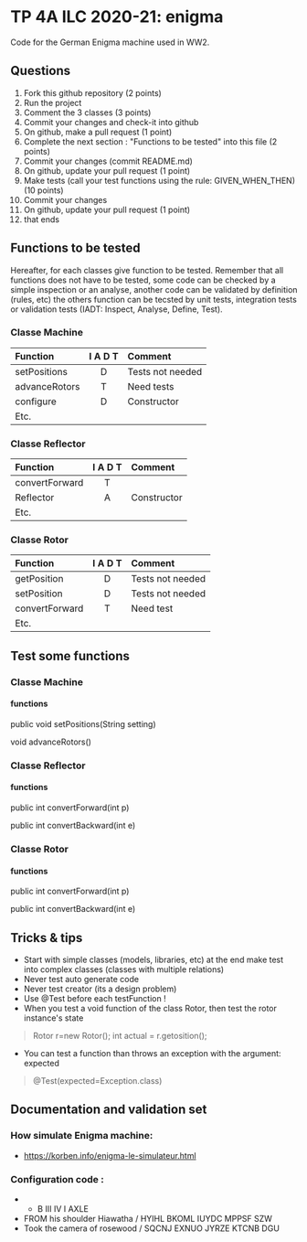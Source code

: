 # TP 4A ILC 2020-21: enigma
Code for the German Enigma machine used in WW2.

## Questions
1. Fork this github repository  (2 points)
2. Run the project
3. Comment the 3 classes (3 points)
4. Commit your changes and check-it into github
5. On github, make a pull request (1 point)
6. Complete the next section : "Functions to be tested" into this file (2 points)
7. Commit your changes (commit README.md)
8. On github, update your pull request (1 point)
9. Make tests (call your test functions using the rule: GIVEN_WHEN_THEN) (10 points)
10. Commit your changes
11. On github, update your pull request (1 point)
12. that ends

## Functions to be tested
Hereafter, for each classes give function to be tested. Remember that all functions does not have to be tested, some code can be checked by a simple inspection or an analyse, another code can be validated by definition (rules, etc) the others function can be tecsted by unit tests, integration tests or validation tests (IADT: Inspect, Analyse, Define, Test). 

### Classe Machine

| Function      |     I A D T     |        Comment |
| :------------ | :-------------: | :------------- |
| setPositions  | D | Tests not needed |
| advanceRotors  | T | Need tests |
| configure  | D | Constructor |
| Etc.  |  |  |

### Classe Reflector

| Function      |     I A D T     |        Comment |
| :------------ | :-------------: | :------------- |
| convertForward  | T |  |
| Reflector  | A | Constructor |
| Etc.  |  |  |

### Classe Rotor

| Function      |     I A D T     |        Comment |
| :------------ | :-------------: | :------------- |
| getPosition  | D | Tests not needed |
| setPosition  | D | Tests not needed |
| convertForward  | T | Need test |
| Etc.  |  |  |

## Test some functions

### Classe Machine
#### functions

public void setPositions(String setting)

void advanceRotors()

### Classe Reflector
#### functions

public int convertForward(int p)

public int convertBackward(int e)

### Classe Rotor
#### functions

public int convertForward(int p)

public int convertBackward(int e)

## Tricks & tips

- Start with simple classes (models, libraries, etc) at the end make test into complex classes (classes with multiple relations)
- Never test auto generate code
- Never test creator (its a design problem)
- Use @Test before each testFunction !
- When you test a void function of the class Rotor, then test the rotor instance's state
> Rotor r=new Rotor();
> int actual = r.getosition();
- You can test a function than throws an exception with the argument: expected
> @Test(expected=Exception.class)

## Documentation and validation set
### How simulate Enigma machine:
- https://korben.info/enigma-le-simulateur.html
### Configuration code :
- * B III IV I AXLE
- FROM his shoulder Hiawatha / HYIHL BKOML IUYDC MPPSF SZW
- Took the camera of rosewood / SQCNJ EXNUO JYRZE KTCNB DGU



 
